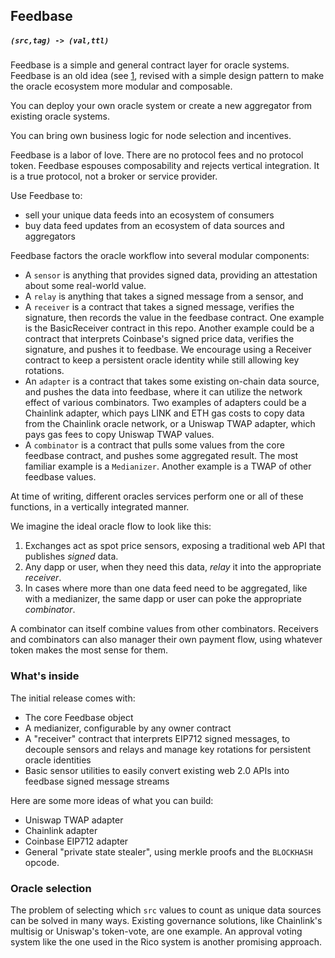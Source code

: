 ## Feedbase

##### `(src,tag) -> (val,ttl)`

Feedbase is a simple and general contract layer for oracle systems.
Feedbase is an old idea (see [1](https://www.npmjs.com/package/feedbase),
revised with a simple design pattern to make the oracle ecosystem more modular and composable.

You can deploy your own oracle system or create a new aggregator from existing oracle systems.

You can bring own business logic for node selection and incentives.

Feedbase is a labor of love. There are no protocol fees and no protocol token.
Feedbase espouses composability and rejects vertical integration.
It is a true protocol, not a broker or service provider.

Use Feedbase to:

* sell your unique data feeds into an ecosystem of consumers
* buy data feed updates from an ecosystem of data sources and aggregators

Feedbase factors the oracle workflow into several modular components:

- A `sensor` is anything that provides signed data, providing an attestation about some real-world value.
- A `relay` is anything that takes a signed message from a sensor, and
- A `receiver` is a contract that takes a signed message, verifies the signature, then records the value in the feedbase contract. One example is the BasicReceiver contract in this repo. Another example could be a contract that interprets Coinbase's signed price data, verifies the signature, and pushes it to feedbase. We encourage using a Receiver contract to keep a persistent oracle identity while still allowing key rotations.
- An `adapter` is a contract that takes some existing on-chain data source, and pushes the data into feedbase, where it can utilize the network effect of various combinators. Two examples of adapters could be a Chainlink adapter, which pays LINK and ETH gas costs to copy data from the Chainlink oracle network, or a Uniswap TWAP adapter, which pays gas fees to copy Uniswap TWAP values.
- A `combinator` is a contract that pulls some values from the core feedbase contract, and pushes some aggregated result. The most familiar example is a `Medianizer`. Another example is a TWAP of other feedbase values.

At time of writing, different oracles services perform one or all of these functions, in a vertically integrated manner.

We imagine the ideal oracle flow to look like this:

1) Exchanges act as spot price sensors, exposing a traditional web API that publishes *signed* data.
2) Any dapp or user, when they need this data, *relay* it into the appropriate *receiver*.
3) In cases where more than one data feed need to be aggregated, like with a medianizer, the same dapp or user can poke the appropriate *combinator*.

A combinator can itself combine values from other combinators. Receivers and combinators can also manager their own payment flow, using whatever token makes the most sense for them.

### What's inside

The initial release comes with:

* The core Feedbase object
* A medianizer, configurable by any owner contract
* A "receiver" contract that interprets EIP712 signed messages, to decouple sensors and relays and manage key rotations for persistent oracle identities
* Basic sensor utilities to easily convert existing web 2.0 APIs into feedbase signed message streams

Here are some more ideas of what you can build:

* Uniswap TWAP adapter
* Chainlink adapter
* Coinbase EIP712 adapter
* General "private state stealer", using merkle proofs and the `BLOCKHASH` opcode.

### Oracle selection

The problem of selecting which `src` values to count as unique data sources can be solved in many ways.
Existing governance solutions, like Chainlink's multisig or Uniswap's token-vote, are one example.
An approval voting system like the one used in the Rico system is another promising approach.

